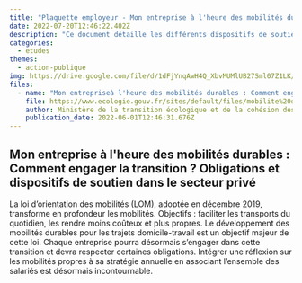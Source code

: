 ```yaml
---
title: "Plaquette employeur - Mon entreprise à l'heure des mobilités durables : Comment engager la transition ? Obligations et dispositifs de soutien dans le secteur privé"
date: 2022-07-20T12:46:22.402Z
description: "Ce document détaille les différents dispositifs de soutien pour développer la mobilité durable en entreprise."
categories:
  - etudes
themes:
  - action-publique
img: https://drive.google.com/file/d/1dFjYnqAwH4Q_XbvMUMlUB27Sml07Z1LK/view?usp=sharing
files:
  - name: "Mon entrepriseà l'heure des mobilités durables : Comment engager la transition ? Obligations et dispositifs de soutien dans le secteur privé"
    file: https://www.ecologie.gouv.fr/sites/default/files/mobilite%20durable%20en%20entreprise.pdf
    author: Ministère de la transition écologique et de la cohésion des territoires
    publication_date: 2022-06-01T12:46:31.676Z
---
```



## Mon entreprise à l'heure des mobilités durables : Comment engager la transition ? Obligations et dispositifs de soutien dans le secteur privé

La loi d’orientation des mobilités (LOM), adoptée en décembre 2019, transforme en profondeur les mobilités. Objectifs : faciliter les transports du quotidien, les
rendre moins coûteux et plus propres. 
Le développement des mobilités durables pour les trajets domicile-travail est un objectif majeur de cette loi. Chaque entreprise pourra désormais s’engager dans cette transition et devra respecter certaines
obligations. Intégrer une réflexion sur les mobilités propres à sa stratégie annuelle en associant l’ensemble des salariés est désormais incontournable.
